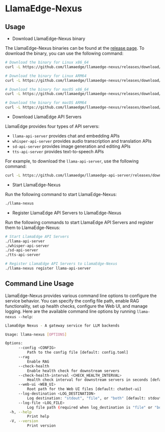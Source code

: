# LlamaEdge-Nexus

## Usage

- Download LlamaEdge-Nexus binary

The LlamaEdge-Nexus binaries can be found at the [release page](https://github.com/llamaedge/llamaedge-nexus/releases). To download the binary, you can use the following command:

```bash
# Download the binary for Linux x86_64
curl -L https://github.com/llamaedge/llamaedge-nexus/releases/download/v0.1.0/llama-nexus-linux-x86_64 -o llama-nexus

# Download the binary for Linux ARM64
curl -L https://github.com/llamaedge/llamaedge-nexus/releases/download/v0.1.0/llama-nexus-linux-arm64 -o llama-nexus

# Download the binary for macOS x86_64
curl -L https://github.com/llamaedge/llamaedge-nexus/releases/download/v0.1.0/llama-nexus-macos-x86_64 -o llama-nexus

# Download the binary for macOS ARM64
curl -L https://github.com/llamaedge/llamaedge-nexus/releases/download/v0.1.0/llama-nexus-macos-arm64 -o llama-nexus
```

- Download LlamaEdge API Servers

LlamaEdge provides four types of API servers:

- `llama-api-server` provides chat and embedding APIs
- `whisper-api-server` provides audio transcription and translation APIs
- `sd-api-server` provides image generation and editing APIs
- `tts-api-server` provides text-to-speech APIs

For example, to download the `llama-api-server`, use the following command:

```bash
curl -L https://github.com/llamaedge/llamaedge-api-server/releases/download/v0.1.0/llama-api-server-linux-x86_64 -o llama-api-server
```

- Start LlamaEdge-Nexus

Run the following command to start LlamaEdge-Nexus:

```bash
./llama-nexus
```

- Register LlamaEdge API Servers to LlamaEdge-Nexus

Run the following commands to start LlamaEdge API Servers and register them to LlamaEdge-Nexus:

```bash
# Start LlamaEdge API Servers
./llama-api-server
./whisper-api-server
./sd-api-server
./tts-api-server

# Register LlamaEdge API Servers to LlamaEdge-Nexus
./llama-nexus register llama-api-server
```

## Command Line Usage

LlamaEdge-Nexus provides various command line options to configure the service behavior. You can specify the config file path, enable RAG functionality, set up health checks, configure the Web UI, and manage logging. Here are the available command line options by running `llama-nexus --help`:

```bash
LlamaEdge Nexus - A gateway service for LLM backends

Usage: llama-nexus [OPTIONS]

Options:
      --config <CONFIG>
          Path to the config file [default: config.toml]
      --rag
          Enable RAG
      --check-health
          Enable health check for downstream servers
      --check-health-interval <CHECK_HEALTH_INTERVAL>
          Health check interval for downstream servers in seconds [default: 60]
      --web-ui <WEB_UI>
          Root path for the Web UI files [default: chatbot-ui]
      --log-destination <LOG_DESTINATION>
          Log destination: "stdout", "file", or "both" [default: stdout]
      --log-file <LOG_FILE>
          Log file path (required when log_destination is "file" or "both")
  -h, --help
          Print help
  -V, --version
          Print version
```
